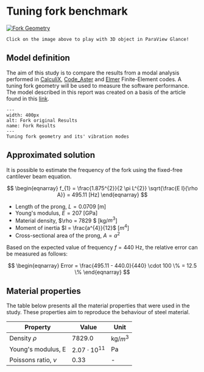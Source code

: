 # Tuning fork benchmark

[![Fork Geometry](./fork.png)](https://blogtechniczny.pl/paraview-glance/index.html?name=fork.vtk&url=https://blogtechniczny.pl/para-files/fork.vtk)

```{tip}
Click on the image above to play with 3D object in ParaView Glance!
```

## Model definition

The aim of this study is to compare the results from a modal analysis performed in [CalculiX](http://www.calculix.de/), [Code_Aster](https://code-aster.org/) and [Elmer](http://www.elmerfem.org/blog/) Finite-Element codes. A tuning fork geometry will be used to measure the software performance. The model described in this report was created on a basis of the article found in this [link](http://pubs.sciepub.com/ajme/4/7/16/index.html).

```{figure} ./fork-geo-results.png
---
width: 400px
alt: Fork original Results
name: Fork Results
---
Tuning fork geometry and its' vibration modes
```

## Approximated solution

It is possible to estimate the frequency of the fork using the fixed-free cantilever beam equation. 

$$
   \begin{eqnarray}
      f_{1} = \frac{1.875^{2}}{2 \pi L^{2}} \sqrt{\frac{E I}{\rho A}} = 495.11 [Hz]
   \end{eqnarray}
$$

- Length of the prong, $L=0.0709$ [m]
- Young's modulus, $E=207$ [GPa]
- Material density, $\rho = 7829 $ [kg/$m^{3}$]
- Moment of inertia $I = \frac{a^{4}}{12}$ [$m^{4}$]
- Cross-sectional area of the prong, $A = a^{2}$

Based on the expected value of frequency $f=440$ Hz, the relative error can be measured as follows: 

$$
   \begin{eqnarray}
      Error = \frac{495.11 - 440.0}{440} \cdot 100 \% = 12.5 \%
   \end{eqnarray}
$$

## Material properties 

The table below presents all the material properties that were used in the study. These properties aim to reproduce the behaviour of steel material.

| Property              | Value                | Unit       |
|-----------------------|----------------------|------------|
| Density $\rho$        | $7829.0$             | kg/$m^{3}$ |
| Young's modulus, E    | $2.07 \cdot 10^{11}$ | Pa         |
| Poissons ratio, $\nu$ | 0.33                 | -          |